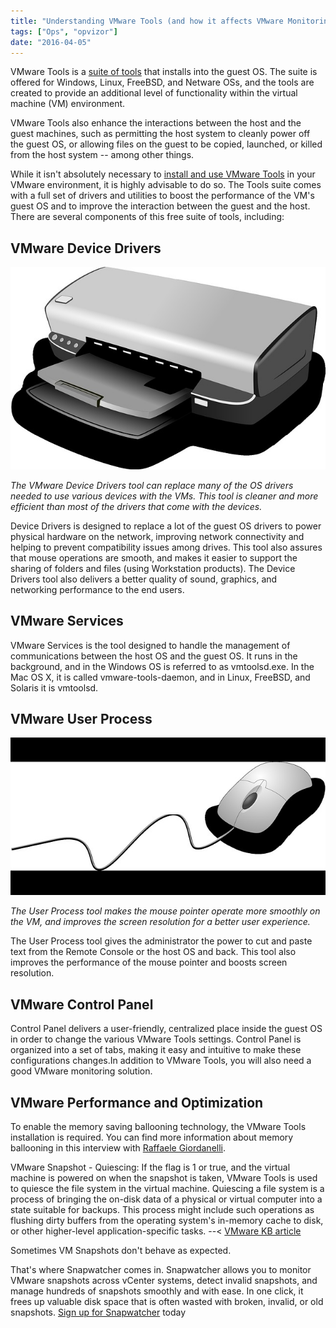 ```yaml
---
title: "Understanding VMware Tools (and how it affects VMware Monitoring)"
tags: ["Ops", "opvizor"]
date: "2016-04-05"
---
```


VMware Tools is a [suite of tools](http://searchservervirtualization.techtarget.com/definition/VMware-Tools) that installs into the guest OS. The suite is offered for Windows, Linux, FreeBSD, and Netware OSs, and the tools are created to provide an additional level of functionality within the virtual machine (VM) environment. 

VMware Tools also enhance the interactions between the host and the guest machines, such as permitting the host system to cleanly power off the guest OS, or allowing files on the guest to be copied, launched, or killed from the host system -- among other things. 

While it isn't absolutely necessary to [install and use VMware Tools](http://blogs.vmware.com/vsphere/2016/02/understanding-the-three-types-of-vm-tools.html) in your VMware environment, it is highly advisable to do so. The Tools suite comes with a full set of drivers and utilities to boost the performance of the VM's guest OS and to improve the interaction between the guest and the host. There are several components of this free suite of tools, including: 

## **VMware Device Drivers**

![VMware Tools Driver](/images/blog/printer-159612_640.jpg)

_The VMware Device Drivers tool can replace many of the OS drivers needed to use various devices with the VMs. This tool is cleaner and more efficient than most of the drivers that come with the devices._

Device Drivers is designed to replace a lot of the guest OS drivers to power physical hardware on the network, improving network connectivity and helping to prevent compatibility issues among drives. This tool also assures that mouse operations are smooth, and makes it easier to support the sharing of folders and files (using Workstation products). The Device Drivers tool also delivers a better quality of sound, graphics, and networking performance to the end users. 

## **VMware Services** 

VMware Services is the tool designed to handle the management of communications between the host OS and the guest OS. It runs in the background, and in the Windows OS is referred to as vmtoolsd.exe. In the Mac OS X, it is called vmware-tools-daemon, and in Linux, FreeBSD, and Solaris it is vmtoolsd. 

## **VMware User Process**

![VMware User process](/images/blog/mouse-160032_640.jpg)

_The User Process tool makes the mouse pointer operate more smoothly on the VM, and improves the screen resolution for a better user experience._

The User Process tool gives the administrator the power to cut and paste text from the Remote Console or the host OS and back. This tool also improves the performance of the mouse pointer and boosts screen resolution. 

## **VMware Control Panel** 

Control Panel delivers a user-friendly, centralized place inside the guest OS in order to change the various VMware Tools settings. Control Panel is organized into a set of tabs, making it easy and intuitive to make these configurations changes.In addition to VMware Tools, you will also need a good VMware monitoring solution. 

## VMware Performance and Optimization

To enable the memory saving ballooning technology, the VMware Tools installation is required. You can find more information about memory ballooning in this interview with [Raffaele Giordanelli](https://www.opvizor.com/blog/expert-interview-series-raffaele-giordanelli-about-memory-ballooning/).

VMware Snapshot - Quiescing: If the <quiesce> flag is 1 or true, and the virtual machine is powered on when the snapshot is taken, VMware Tools is used to quiesce the file system in the virtual machine. Quiescing a file system is a process of bringing the on-disk data of a physical or virtual computer into a state suitable for backups. This process might include such operations as flushing dirty buffers from the operating system's in-memory cache to disk, or other higher-level application-specific tasks. --< [VMware KB article](https://kb.vmware.com/selfservice/microsites/search.do?language=en_US&cmd=displayKC&externalId=1015180)

Sometimes VM Snapshots don't behave as expected.

That's where Snapwatcher comes in. Snapwatcher allows you to monitor VMware snapshots across vCenter systems, detect invalid snapshots, and manage hundreds of snapshots smoothly and with ease. In one click, it frees up valuable disk space that is often wasted with broken, invalid, or old snapshots. [Sign up for Snapwatcher](https://mediashower.com/ce2/37988/3/177) today
